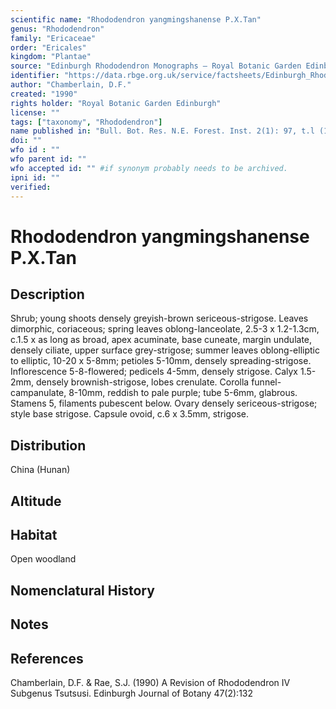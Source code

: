```yaml
---
scientific name: "Rhododendron yangmingshanense P.X.Tan"
genus: "Rhododendron"
family: "Ericaceae"
order: "Ericales"
kingdom: "Plantae"
source: "Edinburgh Rhododendron Monographs – Royal Botanic Garden Edinburgh"
identifier: "https://data.rbge.org.uk/service/factsheets/Edinburgh_Rhododendron_Monographs.xhtml"
author: "Chamberlain, D.F."
created: "1990"
rights holder: "Royal Botanic Garden Edinburgh"
license: ""
tags: ["taxonomy", "Rhododendron"]
name published in: "Bull. Bot. Res. N.E. Forest. Inst. 2(1): 97, t.l (1982)"
doi: ""
wfo id : ""
wfo parent id: ""
wfo accepted id: "" #if synonym probably needs to be archived.                      
ipni id: ""
verified:
---
```


                       

# Rhododendron yangmingshanense P.X.Tan

## Description
Shrub; young shoots densely greyish-brown sericeous-strigose. Leaves dimorphic, coriaceous; spring leaves oblong-lanceolate, 2.5-3 x 1.2-1.3cm, c.1.5 x as long as broad, apex acuminate, base cuneate, margin undulate, densely ciliate, upper surface grey-strigose; summer leaves oblong-elliptic to elliptic, 10-20 x 5-8mm; petioles 5-10mm, densely spreading-strigose. Inflorescence 5-8-flowered; pedicels 4-5mm, densely strigose. Calyx 1.5-2mm, densely brownish-strigose, lobes crenulate. Corolla funnel-campanulate, 8-10mm, reddish to pale purple; tube 5-6mm, glabrous. Stamens 5, filaments pubescent below. Ovary densely sericeous-strigose; style base strigose. Capsule ovoid, c.6 x 3.5mm, strigose.

## Distribution
China (Hunan)

## Altitude


## Habitat
Open woodland

## Nomenclatural History

                       
## Notes


## References

Chamberlain, D.F. & Rae, S.J. (1990) A Revision of Rhododendron IV Subgenus Tsutsusi. Edinburgh Journal of Botany 47(2):132
